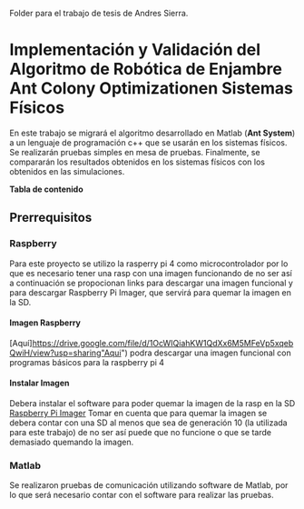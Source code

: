Folder para el trabajo de tesis de Andres Sierra.

# Implementación  y  Validación  del  Algoritmo de Robótica de Enjambre Ant Colony Optimizationen Sistemas Físicos

En este trabajo se migrará el algoritmo desarrollado en Matlab (**Ant System**) a un lenguaje de programación c++ que se usarán en los sistemas físicos. Se realizarán pruebas simples en mesa de pruebas. Finalmente, se compararán los resultados obtenidos en los sistemas físicos con los obtenidos en las simulaciones.

**Tabla de contenido**

## Prerrequisitos 
### Raspberry 
Para este proyecto se utilizo la rasperry pi 4 como microcontrolador por lo que es necesario tener una rasp con una imagen funcionando de no ser así a continuación se propocionan links para descargar una imagen funcional y para descargar Raspberry Pi Imager, que servirá para quemar la imagen en la SD. 
#### Imagen Raspberry
[Aquí]https://drive.google.com/file/d/1OcWIQiahKW1QdXx6M5MFeVp5xqebQwiH/view?usp=sharing"Aqui") podra descargar una imagen funcional con programas básicos para la raspberry pi 4
#### Instalar Imagen
Debera instalar el software para poder quemar la imagen de la rasp en la SD [Raspberry Pi Imager](http:www.raspberrypi.org/software/ "Raspberry Pi Imager")
Tomar en cuenta que para quemar la imagen se debera contar con una SD al menos que sea de generación 10 (la utilizada para este trabajo) de no ser así puede que no funcione o que se tarde demasiado quemando la imagen. 

### Matlab
Se realizaron pruebas de comunicación utilizando software de Matlab, por lo que será necesario contar con el software para realizar las pruebas. 
